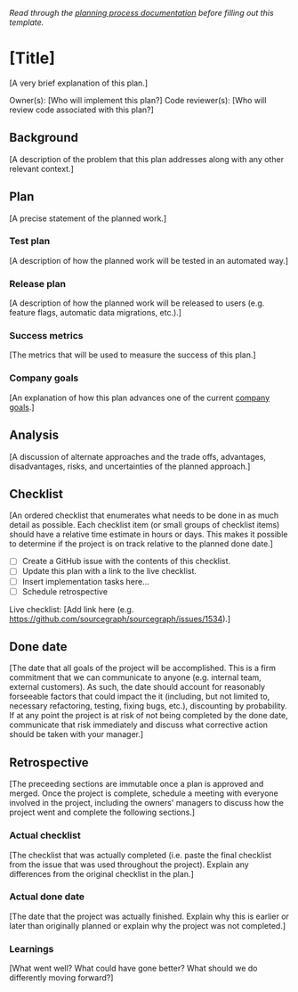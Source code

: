 _Read through the [planning process documentation](process.md) before filling out this template._

# [Title]

[A very brief explanation of this plan.]

Owner(s): [Who will implement this plan?]
Code reviewer(s): [Who will review code associated with this plan?]

## Background

[A description of the problem that this plan addresses along with any other relevant context.]

## Plan

[A precise statement of the planned work.]

### Test plan

[A description of how the planned work will be tested in an automated way.]

### Release plan

[A description of how the planned work will be released to users (e.g. feature flags, automatic data migrations, etc.).]

### Success metrics

[The metrics that will be used to measure the success of this plan.]

### Company goals

[An explanation of how this plan advances one of the current [company goals](company-goals.md).]

## Analysis

[A discussion of alternate approaches and the trade offs, advantages, disadvantages, risks, and uncertainties of the planned approach.]

## Checklist 

[An ordered checklist that enumerates what needs to be done in as much detail as possible. Each checklist item (or small groups of checklist items) should have a relative time estimate in hours or days. This makes it possible to determine if the project is on track relative to the planned done date.]

- [ ] Create a GitHub issue with the contents of this checklist.
- [ ] Update this plan with a link to the live checklist.
- [ ] Insert implementation tasks here...
- [ ] Schedule retrospective

Live checklist: [Add link here (e.g. https://github.com/sourcegraph/sourcegraph/issues/1534).]

## Done date

[The date that all goals of the project will be accomplished. This is a firm commitment that we can communicate to anyone (e.g. internal team, external customers). As such, the date should account for reasonably forseeable factors that could impact the it (including, but not limited to, necessary refactoring, testing, fixing bugs, etc.), discounting by probability. If at any point the project is at risk of not being completed by the done date, communicate that risk immediately and discuss what corrective action should be taken with your manager.]

## Retrospective

[The preceeding sections are immutable once a plan is approved and merged. Once the project is complete, schedule a meeting with everyone involved in the project, including the owners' managers to discuss how the project went and complete the following sections.]

### Actual checklist

[The checklist that was actually completed (i.e. paste the final checklist from the issue that was used throughout the project). Explain any differences from the original checklist in the plan.]

### Actual done date

[The date that the project was actually finished. Explain why this is earlier or later than originally planned or explain why the project was not completed.]

### Learnings

[What went well? What could have gone better? What should we do differently moving forward?]